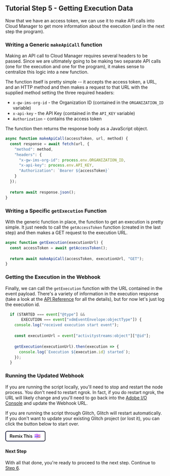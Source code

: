 ## Tutorial Step 5 - Getting Execution Data

Now that we have an access token, we can use it to make API calls into Cloud Manager to get more information about the execution (and in the next step the program).

### Writing a Generic `makeApiCall` function

Making an API call to Cloud Manager requires several headers to be passed. Since we are ultimately going to be making two separate API calls (one for the execution and one for the program), it makes sense to centralize this logic into a new function.

The function itself is pretty simple -- it accepts the access token, a URL, and an HTTP method and then makes a request to that URL with the supplied method setting the three required headers:

* `x-gw-ims-org-id` - the Organization ID (contained in the `ORGANIZATION_ID` variable)
* `x-api-key` - the API Key (contained in the `API_KEY` variable)
* `Authorization` - contains the access token

The function then returns the response body as a JavaScript object.

```javascript
async function makeApiCall(accessToken, url, method) {
  const response = await fetch(url, {
    "method": method,
    "headers": {
      "x-gw-ims-org-id": process.env.ORGANIZATION_ID,
      "x-api-key": process.env.API_KEY,
      "Authorization": `Bearer ${accessToken}`
    }
  });

  return await response.json();
}
```

### Writing a Specific `getExecution` Function

With the generic function in place, the function to get an execution is pretty simple. It just needs to call the `getAccessToken` function (created in the last step) and then makes a GET request to the execution URL.

```javascript
async function getExecution(executionUrl) {
  const accessToken = await getAccessToken();

  return await makeApiCall(accessToken, executionUrl, "GET");
}
```

### Getting the Execution in the Webhook

Finally, we can call the `getExecution` function with the URL contained in the event payload. There's a variety of information in the execution response (take a look at the [API Reference](swagger-specs/api.yaml) for all the details), but for now let's just log the execution id.

```javascript
  if (STARTED === event["@type"] &&
       EXECUTION === event["xdmEventEnvelope:objectType"]) {
    console.log("received execution start event");

    const executionUrl = event["activitystreams:object"]["@id"];

    getExecution(executionUrl).then(execution => {
      console.log(`Execution ${execution.id} started`);
    });
  }
```

### Running the Updated Webhook

If you are running the script locally, you'll need to stop and restart the node process. You don't need to restart ngrok. In fact, if you do restart ngrok, the URL will likely change and you'll need to go back into the <a href="https://console.adobe.io/integrations" target="_new">Adobe I/O Console</a> and update the Webhook URL.

If you are running the script through Glitch, Glitch will restart automatically. If you don't want to update your existing Glitch project (or lost it), you can click the button below to start over.

<!-- Remix Button -->
<a href="https://glitch.com/edit/#!/remix/adobe-cloudmanager-api-tutorial-step5" target="_new">
  <img src="../img/glitch.png" alt="Remix in Glitch" id="glitch-button">
</a>

#### Next Step

With all that done, you're ready to proceed to the next step. Continue to [Step 6](6-getting-the-program.md).

<style type="text/css">
#kirbyMainContent .hljs .hljs-function,
#kirbyMainContent .hljs .hljs-params {
    color: #333;
}
</style>
